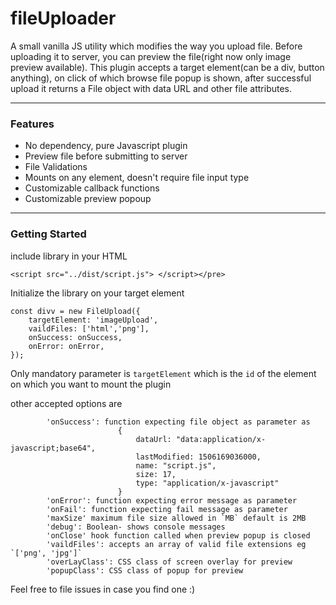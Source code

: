 # fileUploader
A small vanilla JS utility which modifies the way you upload file. Before uploading it to server, you can preview the file(right now only image preview available). This plugin accepts a target element(can be a div, button anything), on click of which browse file popup is shown, after successful upload it returns a File object with data URL and other file attributes.

* * *

### Features

*   No dependency, pure Javascript plugin
*   Preview file before submitting to server
*   File Validations
*   Mounts on any element, doesn't require file input type
*   Customizable callback functions
*   Customizable preview popoup

* * *

### Getting Started

include library in your HTML
```
<script src="../dist/script.js"> </script></pre>
```

Initialize the library on your target element
```
const divv = new FileUpload({
    targetElement: 'imageUpload',
    vaildFiles: ['html','png'],
    onSuccess: onSuccess,
    onError: onError,
});
```
Only mandatory parameter is `targetElement` which is the `id` of the element on which you want to mount the plugin

other accepted options are 
```
        'onSuccess': function expecting file object as parameter as 
                        {
                            dataUrl: "data:application/x-javascript;base64",
                            lastModified: 1506169036000,
                            name: "script.js",
                            size: 17,
                            type: "application/x-javascript"
                        }
        'onError': function expecting error message as parameter
        'onFail': function expecting fail message as parameter
        'maxSize' maximum file size allowed in `MB` default is 2MB
        'debug': Boolean- shows console messages
        'onClose' hook function called when preview popup is closed
        'vaildFiles': accepts an array of valid file extensions eg `['png', 'jpg']`
        'overLayClass': CSS class of screen overlay for preview 
        'popupClass': CSS class of popup for preview
```

Feel free to file issues in case you find one :)